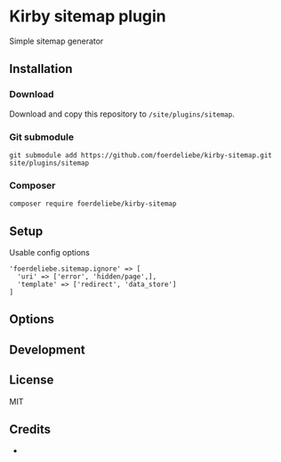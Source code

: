 # Kirby sitemap plugin

Simple sitemap generator

## Installation

### Download

Download and copy this repository to `/site/plugins/sitemap`.

### Git submodule

```
git submodule add https://github.com/foerdeliebe/kirby-sitemap.git site/plugins/sitemap
```

### Composer

```
composer require foerdeliebe/kirby-sitemap
```

## Setup

Usable config options

```
'foerdeliebe.sitemap.ignore' => [
  'uri' => ['error', 'hidden/page',],
  'template' => ['redirect', 'data_store']
]
```

## Options

<!-- Document the options and APIs that this plugin offers -->

## Development

<!-- Add instructions on how to help working on the plugin (e.g. npm setup, Composer dev dependencies, etc.) -->

## License

MIT

## Credits

- [](https://getkirby.com/plugins/foerdeliebe)
